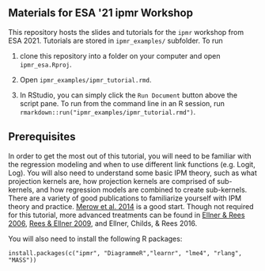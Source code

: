 ## Materials for ESA '21 ipmr Workshop

This repository hosts the slides and tutorials for the `ipmr` workshop from ESA 2021. Tutorials are stored in `ipmr_examples/` subfolder. To run

1. clone this repository into a folder on your computer and open `ipmr_esa.Rproj`. 

2. Open `ipmr_examples/ipmr_tutorial.rmd`. 

3. In RStudio, you can simply click the `Run Document` button above the script pane. To run from the command line in an R session, run `rmarkdown::run("ipmr_examples/ipmr_tutorial.rmd")`.

## Prerequisites

In order to get the most out of this tutorial, you will need to be familiar with the regression modeling and when to use different link functions (e.g. Logit, Log). You will also need to understand some basic IPM theory, such as what projection kernels are, how projection kernels are comprised of sub-kernels, and how regression models are combined to create sub-kernels. There are a variety of good publications to familiarize yourself with IPM theory and practice. [Merow et al. 2014](https://besjournals.onlinelibrary.wiley.com/doi/full/10.1111/2041-210X.12146) is a good start. Though not required for this tutorial, more advanced treatments can be found in [Ellner & Rees 2006](https://www.journals.uchicago.edu/doi/pdfplus/10.1086/499438?casa_token=hVkM-U1RHs0AAAAA:YduKcTwNVRUviS5j1soKVQ62bSTNLFN8Cx-9mQTdju4yov83XNHFJNRaXptLMfDbhQUKrWFf9HI), [Rees & Ellner 2009](https://esajournals.onlinelibrary.wiley.com/doi/10.1890/08-1474.1), and Ellner, Childs, & Rees 2016. 

You will also need to install the following R packages:

```
install.packages(c("ipmr", "DiagrammeR","learnr", "lme4", "rlang", "MASS"))

```


